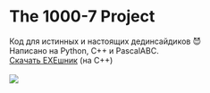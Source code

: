 # The 1000-7 Project
Код для истинных и настоящих дединсайдиков 😈<br>
Написано на Python, C++ и PascalABC.<br>
<a href="https://github.com/itsyuni/1000-7/releases/tag/Release">Скачать EXEшник</a> (на C++)<br><br>
<img src="https://memepedia.ru/wp-content/uploads/2019/08/ded-insayd-5-768x768.jpg">
